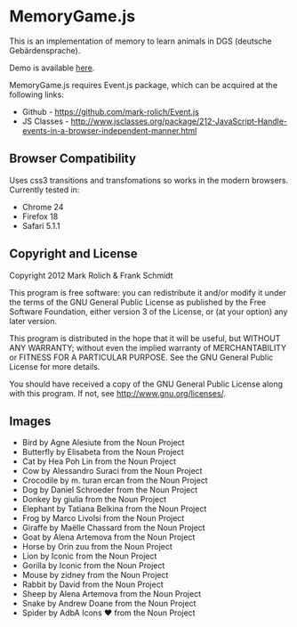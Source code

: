 MemoryGame.js
=================

This is an implementation of memory to learn animals in DGS (deutsche Gebärdensprache).

Demo is available [here](https://gellardo.github.io/MemoryGame.js/MemoryGame.html).

MemoryGame.js requires Event.js package, which can be acquired at the following links:

* Github - https://github.com/mark-rolich/Event.js
* JS Classes - http://www.jsclasses.org/package/212-JavaScript-Handle-events-in-a-browser-independent-manner.html

Browser Compatibility
--------------------

Uses css3 transitions and transfomations so works in the modern browsers.
Currently tested in:

* Chrome 24
* Firefox 18
* Safari 5.1.1

Copyright and License
---------------------

Copyright 2012 Mark Rolich & Frank Schmidt

This program is free software: you can redistribute it and/or modify
it under the terms of the GNU General Public License as published by
the Free Software Foundation, either version 3 of the License, or
(at your option) any later version.

This program is distributed in the hope that it will be useful,
but WITHOUT ANY WARRANTY; without even the implied warranty of
MERCHANTABILITY or FITNESS FOR A PARTICULAR PURPOSE.  See the
GNU General Public License for more details.

You should have received a copy of the GNU General Public License
along with this program.  If not, see <http://www.gnu.org/licenses/>.


Images
------
- Bird by Agne Alesiute from the Noun Project
- Butterfly by Elisabeta from the Noun Project
- Cat by Hea Poh Lin from the Noun Project
- Cow by Alessandro Suraci from the Noun Project
- Crocodile by m. turan ercan from the Noun Project
- Dog by Daniel Schroeder from the Noun Project
- Donkey by giulia from the Noun Project
- Elephant by Tatiana Belkina from the Noun Project
- Frog by Marco Livolsi from the Noun Project
- Giraffe by Maëlle Chassard from the Noun Project
- Goat by Alena Artemova from the Noun Project
- Horse by Orin zuu from the Noun Project
- Lion by Iconic from the Noun Project
- Gorilla by Iconic from the Noun Project
- Mouse by zidney from the Noun Project
- Rabbit by David from the Noun Project
- Sheep by Alena Artemova from the Noun Project
- Snake by Andrew Doane from the Noun Project
- Spider by AdbA Icons ❤️ from the Noun Project
